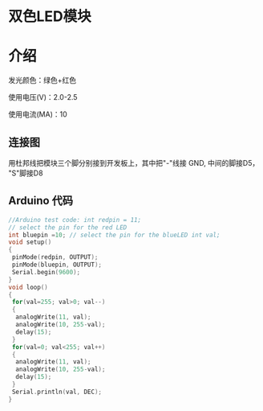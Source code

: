 # 双色LED模块

# 介绍

发光颜色：绿色+红色

使用电压\(V\)：2.0-2.5

使用电流\(MA\)：10

## 连接图

用杜邦线把模块三个脚分别接到开发板上，其中把"-"线接 GND,   中间的脚接D5， "S"脚接D8

## Arduino 代码

```cpp
//Arduino test code: int redpin = 11;  
// select the pin for the red LED
int bluepin =10; // select the pin for the blueLED int val;
void setup()
{
 pinMode(redpin, OUTPUT); 
 pinMode(bluepin, OUTPUT);
 Serial.begin(9600); 
}
void loop()
{ 
 for(val=255; val>0; val--)
 {
  analogWrite(11, val); 
  analogWrite(10, 255-val);
  delay(15);  
 }
 for(val=0; val<255; val++)
 {
  analogWrite(11, val); 
  analogWrite(10, 255-val); 
  delay(15);  
 } 
 Serial.println(val, DEC);
}
```



